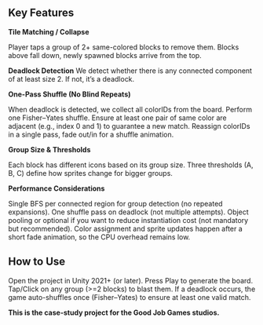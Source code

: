 ## ****Key Features****

**Tile Matching / Collapse**

  Player taps a group of 2+ same-colored blocks to remove them.
  Blocks above fall down, newly spawned blocks arrive from the top.

**Deadlock Detection**
  We detect whether there is any connected component of at least size 2. If not, it’s a deadlock.
  
**One-Pass Shuffle (No Blind Repeats)**

  When deadlock is detected, we collect all colorIDs from the board.
  Perform one Fisher–Yates shuffle.
  Ensure at least one pair of same color are adjacent (e.g., index 0 and 1) to guarantee a new match.
  Reassign colorIDs in a single pass, fade out/in for a shuffle animation.

**Group Size & Thresholds**

  Each block has different icons based on its group size.
  Three thresholds (A, B, C) define how sprites change for bigger groups.

**Performance Considerations**

  Single BFS per connected region for group detection (no repeated expansions).
  One shuffle pass on deadlock (not multiple attempts).
  Object pooling or optional if you want to reduce instantiation cost (not mandatory but recommended).
  Color assignment and sprite updates happen after a short fade animation, so the CPU overhead remains low.

## **How to Use**

  Open the project in Unity 2021+ (or later).
  Press Play to generate the board.
  Tap/Click on any group (>=2 blocks) to blast them.
  If a deadlock occurs, the game auto-shuffles once (Fisher–Yates) to ensure at least one valid match.









**This is the case-study project for the Good Job Games studios.**
